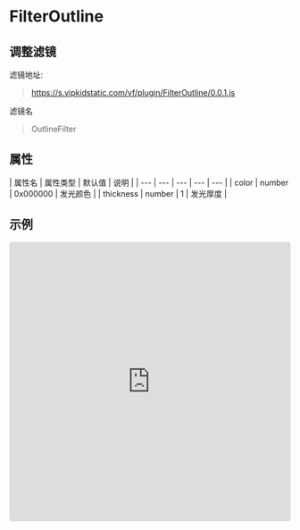 # FilterOutline

## 调整滤镜
滤镜地址:
> https://s.vipkidstatic.com/vf/plugin/FilterOutline/0.0.1.js

滤镜名
> OutlineFilter 

## 属性

| 属性名 | 属性类型 | 默认值 | 说明 |
| --- | --- | --- | --- | --- |
| color | number | 0x000000 | 发光颜色 |
| thickness | number | 1 | 发光厚度 |


## 示例

<iframe
     src="https://codesandbox.io/embed/outlinefilter-esk2j?fontsize=14&hidenavigation=1&module=%2Fsrc%2Fcomponents.ts&theme=dark"
     style="width:100%; height:500px; border:0; border-radius: 4px; overflow:hidden;"
     title="OutlineFilter"
     allow="accelerometer; ambient-light-sensor; camera; encrypted-media; geolocation; gyroscope; hid; microphone; midi; payment; usb; vr"
     sandbox="allow-forms allow-modals allow-popups allow-presentation allow-same-origin allow-scripts"
   ></iframe>